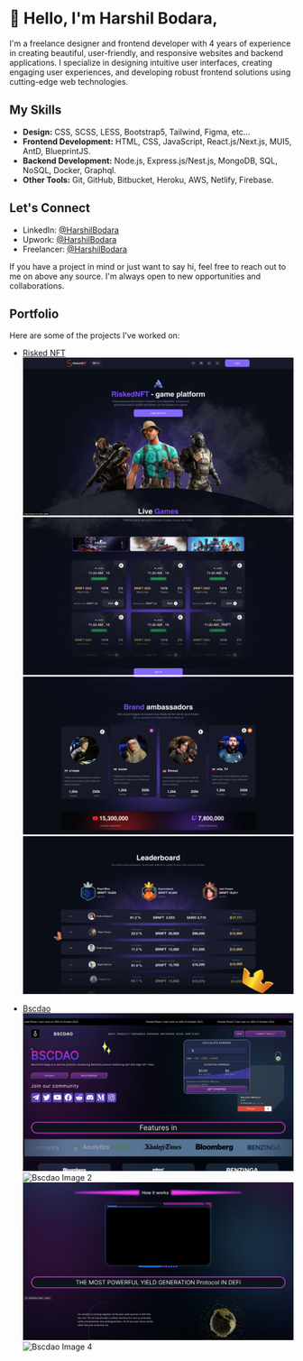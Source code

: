 # 👋 Hello, I'm Harshil Bodara,

I'm a freelance designer and frontend developer with 4 years of experience in creating beautiful, user-friendly, and responsive websites and backend applications. 
I specialize in designing intuitive user interfaces, creating engaging user experiences, and developing robust frontend solutions using cutting-edge web technologies.

## My Skills

- **Design:** CSS, SCSS, LESS, Bootstrap5, Tailwind, Figma, etc...
- **Frontend Development:** HTML, CSS, JavaScript, React.js/Next.js, MUI5, AntD, BlueprintJS.
- **Backend Development:** Node.js, Express.js/Nest.js, MongoDB, SQL, NoSQL, Docker, Graphql.
- **Other Tools:** Git, GitHub, Bitbucket, Heroku, AWS, Netlify, Firebase.

## Let's Connect

- LinkedIn: [@HarshilBodara](https://www.linkedin.com/in/harshil-bodara)
- Upwork: [@HarshilBodara](https://www.upwork.com/freelancers/~01b6035f3afbab325e)
- Freelancer: [@HarshilBodara](https://www.freelancer.com/u/harshilbodara23)

If you have a project in mind or just want to say hi, feel free to reach out to me on above any source. I'm always open to new opportunities and collaborations.

## Portfolio

Here are some of the projects I've worked on:

- [Risked NFT](https://risked-nft.netlify.app)
  ![Risked NFT Image 1](https://raw.githubusercontent.com/harshil-bodara/harshil-bodara/main/assets/RiskedNFTImage1.png)
  ![Risked NFT Image 2](https://raw.githubusercontent.com/harshil-bodara/harshil-bodara/main/assets/RiskedNFTImage2.png)
  ![Risked NFT Image 3](https://raw.githubusercontent.com/harshil-bodara/harshil-bodara/main/assets/RiskedNFTImage3.png)
  ![Risked NFT Image 3](https://raw.githubusercontent.com/harshil-bodara/harshil-bodara/main/assets/RiskedNFTImage4.png)

- [Bscdao](https://www.bscdao.app/)
  ![Bscdao Image 1](https://raw.githubusercontent.com/harshil-bodara/harshil-bodara/main/assets/BscdaoImage1.png)
  ![Bscdao Image 2](https://raw.githubusercontent.com/harshil-bodara/harshil-bodara/main/assets/BscdaoImage2.png)
  ![Bscdao Image 3](https://raw.githubusercontent.com/harshil-bodara/harshil-bodara/main/assets/BscdaoImage3.png)
  ![Bscdao Image 4](https://raw.githubusercontent.com/harshil-bodara/harshil-bodara/main/assets/BscdaoImage4.png)